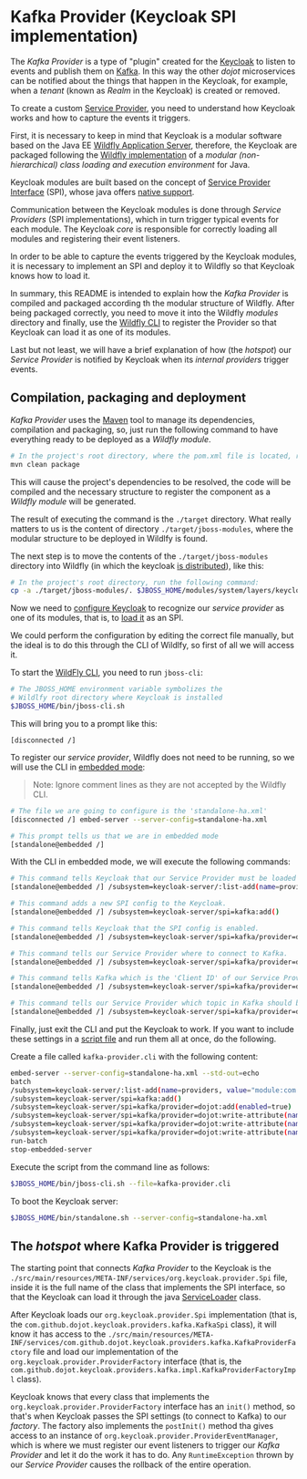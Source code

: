 # Kafka Provider (Keycloak SPI implementation)

The _Kafka Provider_ is a type of "plugin" created for the [Keycloak](https://www.keycloak.org/)
to listen to events and publish them on [Kafka](https://kafka.apache.org/).
In this way the other _dojot_ microservices can be notified about the things
that happen in the Keycloak, for example, when a _tenant_ (known as _Realm_ in
the Keycloak) is created or removed.

To create a custom [Service Provider](https://www.keycloak.org/docs/latest/server_development/#_providers),
you need to understand how Keycloak works and how to capture the events it triggers.

First, it is necessary to keep in mind that Keycloak is a modular software based
on the Java EE [Wildfly Application Server](https://www.wildfly.org/),
therefore, the Keycloak are packaged following the [Wildfly implementation](https://jboss-modules.github.io/jboss-modules/manual/)
of a _modular (non-hierarchical) class loading and execution environment_ for Java.

Keycloak modules are built based on the concept of [Service Provider Interface](https://en.wikipedia.org/wiki/Service_provider_interface) (SPI),
whose java offers [native support](https://docs.oracle.com/javase/tutorial/sound/SPI-intro.html).

Communication between the Keycloak modules is done through _Service Providers_
(SPI implementations), which in turn trigger typical events for each module. The
Keycloak _core_ is responsible for correctly loading all modules and registering
their event listeners.

In order to be able to capture the events triggered by the Keycloak modules, it
is necessary to implement an SPI and deploy it to Wildfly so that Keycloak knows
how to load it.

In summary, this README is intended to explain how the _Kafka Provider_ is
compiled and packaged according th the modular structure of Wildfly. After being
packaged correctly, you need to move it into the Wildfly _modules_ directory and
finally, use the [Wildfly CLI](https://docs.jboss.org/author/display/WFLY/Command%20Line%20Interface.html)
to register the Provider so that Keycloak can load it as one of its modules.

Last but not least, we will have a brief explanation of how (the _hotspot_) our
_Service Provider_ is notified by Keycloak when its _internal providers_ trigger
events.


## Compilation, packaging and deployment

_Kafka Provider_ uses the [Maven](https://docs.jboss.org/author/display/WFLY/Command%20Line%20Interface.html)
tool to manage its dependencies, compilation and packaging, so, just run the
following command to have everything ready to be deployed as a _Wildfly module_.

```bash
# In the project's root directory, where the pom.xml file is located, run the following command:
mvn clean package
```

This will cause the project's dependencies to be resolved, the code will be
compiled and the necessary structure to register the component as a
_Wildfly module_ will be generated.

The result of executing the command is the `./target` directory. What really
matters to us is the content of directory `./target/jboss-modules`, where the
modular structure to be deployed in Wildlfy is found.

The next step is to move the contents of the `./target/jboss-modules` directory
into Wildfly (in which the keycloak [is distributed](https://www.keycloak.org/downloads)),
like this:

```bash
# In the project's root directory, run the following command:
cp -a ./target/jboss-modules/. $JBOSS_HOME/modules/system/layers/keycloak/
```

Now we need to [configure Keycloak](https://www.keycloak.org/docs/latest/server_installation/#_config_spi_providers)
to recognize our _service provider_ as one of its modules, that is, to
[load it](https://docs.oracle.com/en/java/javase/11/docs/api/java.base/java/util/ServiceLoader.html)
as an SPI.

We could perform the configuration by editing the correct file manually, but the
ideal is to do this through the CLI of Wildlfy, so first of all we will access it.

To start the [WildFly CLI](https://www.keycloak.org/docs/latest/server_installation/#_start_cli),
you need to run `jboss-cli`:

```bash
# The JBOSS_HOME environment variable symbolizes the
# Wildlfy root directory where Keycloak is installed
$JBOSS_HOME/bin/jboss-cli.sh
```

This will bring you to a prompt like this:

```
[disconnected /]
```

To register our _service provider_, Wildfly does not need to be running, so we
will use the CLI in [embedded mode](https://www.keycloak.org/docs/latest/server_installation/#cli-embedded-mode):

> Note: Ignore comment lines as they are not accepted by the Wildfly CLI.

```bash
# The file we are going to configure is the 'standalone-ha.xml'
[disconnected /] embed-server --server-config=standalone-ha.xml

# This prompt tells us that we are in embedded mode
[standalone@embedded /]
```

With the CLI in embedded mode, we will execute the following commands:

```bash
# This command tells Keycloak that our Service Provider must be loaded as a Wildfly Module.
[standalone@embedded /] /subsystem=keycloak-server/:list-add(name=providers, value="module:com.github.dojot.keycloak.providers.kafka-provider:dojot")

# This command adds a new SPI config to the Keycloak.
[standalone@embedded /] /subsystem=keycloak-server/spi=kafka:add()

# This command tells Keycloak that the SPI config is enabled.
[standalone@embedded /] /subsystem=keycloak-server/spi=kafka/provider=dojot:add(enabled=true)

# This command tells our Service Provider where to connect to Kafka.
[standalone@embedded /] /subsystem=keycloak-server/spi=kafka/provider=dojot:write-attribute(name=properties.servers,value=${env.KAFKA_SERVERS})

# This command tells Kafka which is the 'Client ID' of our Service Provider.
[standalone@embedded /] /subsystem=keycloak-server/spi=kafka/provider=dojot:write-attribute(name=properties.clientId,value=${env.KAFKA_CLIENT_ID})

# This command tells our Service Provider which topic in Kafka should be used to publish data.
[standalone@embedded /] /subsystem=keycloak-server/spi=kafka/provider=dojot:write-attribute(name=properties.topic,value=${env.KAFKA_TOPIC})
```

Finally, just exit the CLI and put the Keycloak to work. If you want to include
these settings in a [script file](https://www.keycloak.org/docs/latest/server_installation/#cli-scripting)
and run them all at once, do the following.

Create a file called `kafka-provider.cli` with the following content:

```bash
embed-server --server-config=standalone-ha.xml --std-out=echo
batch
/subsystem=keycloak-server/:list-add(name=providers, value="module:com.github.dojot.keycloak.providers.kafka-provider:dojot")
/subsystem=keycloak-server/spi=kafka:add()
/subsystem=keycloak-server/spi=kafka/provider=dojot:add(enabled=true)
/subsystem=keycloak-server/spi=kafka/provider=dojot:write-attribute(name=properties.servers,value=${env.KAFKA_SERVERS})
/subsystem=keycloak-server/spi=kafka/provider=dojot:write-attribute(name=properties.clientId,value=${env.KAFKA_CLIENT_ID})
/subsystem=keycloak-server/spi=kafka/provider=dojot:write-attribute(name=properties.topic,value=${env.KAFKA_TOPIC})
run-batch
stop-embedded-server
```

Execute the script from the command line as follows:

```bash
$JBOSS_HOME/bin/jboss-cli.sh --file=kafka-provider.cli
```

To boot the Keycloak server:

```bash
$JBOSS_HOME/bin/standalone.sh --server-config=standalone-ha.xml
```

## The _hotspot_ where Kafka Provider is triggered

The starting point that connects _Kafka Provider_ to the Keycloak is the
`./src/main/resources/META-INF/services/org.keycloak.provider.Spi` file, inside
it is the full name of the class that implements the SPI interface, so that the
Keycloak can load it through the java [ServiceLoader](https://docs.oracle.com/en/java/javase/11/docs/api/java.base/java/util/ServiceLoader.html) class.

After Keycloak loads our `org.keycloak.provider.Spi` implementation (that is,
the `com.github.dojot.keycloak.providers.kafka.KafkaSpi` class), it will know it
has access to the `./src/main/resources/META-INF/services/com.github.dojot.keycloak.providers.kafka.KafkaProviderFactory`
file and load our implementation of the `org.keycloak.provider.ProviderFactory`
interface (that is, the `com.github.dojot.keycloak.providers.kafka.impl.KafkaProviderFactoryImpl`
class).

Keycloak knows that every class that implements the `org.keycloak.provider.ProviderFactory`
interface has an `init()` method, so that's when Keycloak passes the SPI
settings (to connect to Kafka) to our _factory_.
The factory also implements the `postInit()` method tha gives access to an
instance of `org.keycloak.provider.ProviderEventManager`, which is where we must
register our event listeners to trigger our _Kafka Provider_ and let it do the
work it has to do.
Any `RuntimeException` thrown by our _Service Provider_ causes the rollback of
the entire operation.